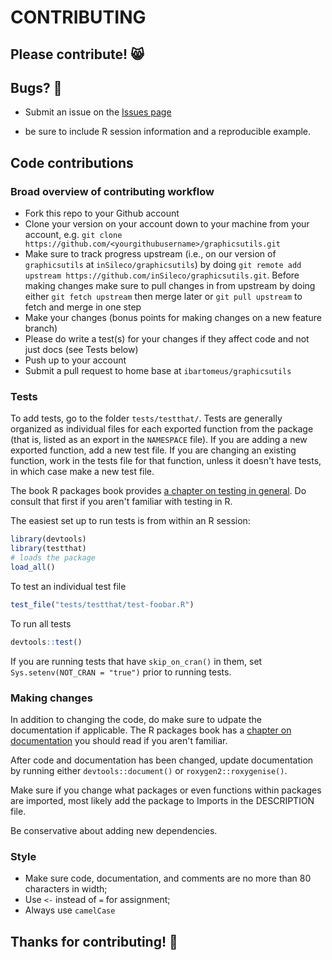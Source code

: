 # CONTRIBUTING

## Please contribute! :smile_cat:


## Bugs? :bug:

* Submit an issue on the [Issues page](https://github.com/inSileco/graphicsutils/issues)
- be sure to include R session information and a reproducible example.

## Code contributions

### Broad overview of contributing workflow

* Fork this repo to your Github account
* Clone your version on your account down to your machine from your account, e.g. 
 `git clone https://github.com/<yourgithubusername>/graphicsutils.git`
* Make sure to track progress upstream (i.e., on our version of `graphicsutils` at `inSileco/graphicsutils`) by doing `git remote add upstream https://github.com/inSileco/graphicsutils.git`. Before making changes make sure to pull changes in from upstream by doing either `git fetch upstream` then merge later or `git pull upstream` to fetch and merge in one step
* Make your changes (bonus points for making changes on a new feature branch)
* Please do write a test(s) for your changes if they affect code and not just docs (see Tests below)
* Push up to your account
* Submit a pull request to home base at `ibartomeus/graphicsutils`

### Tests

To add tests, go to the folder `tests/testthat/`. Tests are generally organized
as individual files for each exported function from the package
(that is, listed as an export in the `NAMESPACE` file). If you are adding a
new exported function, add a new test file. If you are changing an existing
function, work in the tests file for that function, unless it doesn't have tests,
in which case make a new test file.

The book R packages book provides
[a chapter on testing in general](http://r-pkgs.had.co.nz/tests.html). Do
consult that first if you aren't familiar with testing in R.

The easiest set up to run tests is from within an R session:

```r
library(devtools)
library(testthat)
# loads the package
load_all()
```

To test an individual test file

```r
test_file("tests/testthat/test-foobar.R")
```

To run all tests

```r
devtools::test()
```

If you are running tests that have `skip_on_cran()` in them, set `Sys.setenv(NOT_CRAN = "true")` prior to running tests.


### Making changes

In addition to changing the code, do make sure to udpate the documentation if
applicable. The R packages book has a [chapter on documentation](http://r-pkgs.had.co.nz/man.html)
 you should read if you aren't familiar.

After code and documentation has been changed, update documentation by running
either `devtools::document()` or `roxygen2::roxygenise()`.

Make sure if you change what packages or even functions within packages are
imported, most likely add the package to Imports in the DESCRIPTION file.

Be conservative about adding new dependencies.


### Style

* Make sure code, documentation, and comments are no more than 80 characters in width;
* Use `<-` instead of `=` for assignment;
* Always use `camelCase`



## Thanks for contributing! :rocket:
